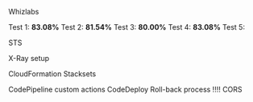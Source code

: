 Whizlabs

Test 1: **83.08%**
Test 2: **81.54%**
Test 3: **80.00%**
Test 4: **83.08%**
Test 5:







STS

X-Ray setup

CloudFormation Stacksets


CodePipeline custom actions
CodeDeploy Roll-back process
!!!! CORS
